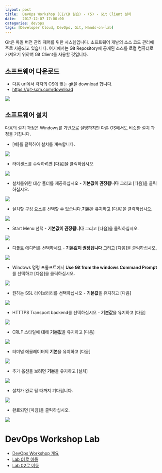 ```yaml
---
layout: post
title:  DevOps Workshop (CI/CD 실습) - (5) - Git Client 설치
date:   2017-12-07 17:00:00
categories: devops
tags: [Developer Cloud, DevOps, Git, Hands-on-lab]
---
```


Git은 파일 버전 관리 제어를 위한 시스템입니다. 소프트웨어 개발의 소스 코드 관리에 주로 사용되고 있습니다. 여기에서는 Git Repository에 공개된 소스를 로컬 컴퓨터로 가져오기 위햐여 Git Client를 사용할 것입니다. 

## 소프트웨어 다운로드
-  다음 url에서 각자의 OS에 맞는 git을 download 합니다.
- https://git-scm.com/download

![](/assets/images/devops/gitclient/00.download.png)

## 소프트웨어 설치
다음의 설치 과정은 Windows를 기반으로 설명하지만 다른 OS에서도 비슷한 설치 과정을 거칩니다.


- [예]를 클릭하여 설치를 계속합니다. 

![](/assets/images/devops/gitclient/01.png)


- 라이센스를 수락하려면 [다음]을 클릭하십시오. 

![](/assets/images/devops/gitclient/02.png)

- 설치를위한 대상 폴더를 제공하십시오 - **기본값이 권장됩니다** 그리고 [다음]을 클릭하십시오. 

![](/assets/images/devops/gitclient/03.png)

- 설치할 구성 요소를 선택할 수 있습니다.**기본**을 유지하고 [다음]을 클릭하십시오. 

![](/assets/images/devops/gitclient/04.png)

- Start Menu 선택  - **기본값이 권장됩니다** 그리고 [다음]을 클릭하십시오. 

![](/assets/images/devops/gitclient/04_0.png)

- 디폴트 에디터를 선택하세요 - **기본값이 권장됩니다** 그리고 [다음]을 클릭하십시오. 

![](/assets/images/devops/gitclient/04_1.png)

- Windows 명령 프롬프트에서 **Use Git from the windows Command Prompt**를 선택하고 [다음]을 클릭하십시오. 

![](/assets/images/devops/gitclient/06.png)

- 원하는 SSL 라이브러리를 선택하십시오 - **기본값**을 유지하고 [다음] 

![](/assets/images/devops/gitclient/07.png)

- HTTTPS Transport backend를 선택하십시오 - **기본값**을 유지하고 [다음] 

![](/assets/images/devops/gitclient/07_1.png)

- CRLF 스타일에 대해 **기본값**을 유지하고 [다음] 

![](/assets/images/devops/gitclient/08.png)

- 터미널 에뮬레이터의 **기본**을 유지하고 [다음] 

![](/assets/images/devops/gitclient/09.png)

- 추가 옵션을 보려면 **기본**을 유지하고 [설치] 

![](/assets/images/devops/gitclient/10.png)


- 설치가 완료 될 때까지 기다립니다. 

![](/assets/images/devops/gitclient/11.png)


- 완료되면 [마침]을 클릭하십시오. 

![](/assets/images/devops/gitclient/12.png)

# DevOps Workshop Lab 

- [DevOps Workshop 개요](./DevOpsWorkshop_1.html)
- [Lab 01로 이동](./DevOpsWorkshop_2.html)
- [Lab 02로 이동](./DevOpsWorkshop_3.html)

